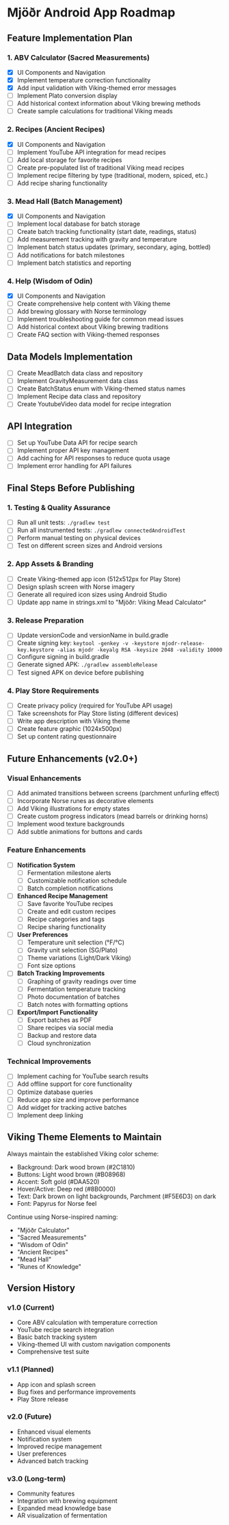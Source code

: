 # Mjöðr Android App Roadmap

## Feature Implementation Plan

### 1. ABV Calculator (Sacred Measurements)
- [x] UI Components and Navigation
- [x] Implement temperature correction functionality
- [x] Add input validation with Viking-themed error messages
- [ ] Implement Plato conversion display
- [ ] Add historical context information about Viking brewing methods
- [ ] Create sample calculations for traditional Viking meads

### 2. Recipes (Ancient Recipes)
- [x] UI Components and Navigation
- [ ] Implement YouTube API integration for mead recipes
- [ ] Add local storage for favorite recipes
- [ ] Create pre-populated list of traditional Viking mead recipes
- [ ] Implement recipe filtering by type (traditional, modern, spiced, etc.)
- [ ] Add recipe sharing functionality

### 3. Mead Hall (Batch Management)
- [x] UI Components and Navigation
- [ ] Implement local database for batch storage
- [ ] Create batch tracking functionality (start date, readings, status)
- [ ] Add measurement tracking with gravity and temperature
- [ ] Implement batch status updates (primary, secondary, aging, bottled)
- [ ] Add notifications for batch milestones
- [ ] Implement batch statistics and reporting

### 4. Help (Wisdom of Odin)
- [x] UI Components and Navigation
- [ ] Create comprehensive help content with Viking theme
- [ ] Add brewing glossary with Norse terminology
- [ ] Implement troubleshooting guide for common mead issues
- [ ] Add historical context about Viking brewing traditions
- [ ] Create FAQ section with Viking-themed responses

## Data Models Implementation
- [ ] Create MeadBatch data class and repository
- [ ] Implement GravityMeasurement data class
- [ ] Create BatchStatus enum with Viking-themed status names
- [ ] Implement Recipe data class and repository
- [ ] Create YoutubeVideo data model for recipe integration

## API Integration
- [ ] Set up YouTube Data API for recipe search
- [ ] Implement proper API key management
- [ ] Add caching for API responses to reduce quota usage
- [ ] Implement error handling for API failures

## Final Steps Before Publishing

### 1. Testing & Quality Assurance
- [  ] Run all unit tests: `./gradlew test`
- [  ] Run all instrumented tests: `./gradlew connectedAndroidTest`
- [  ] Perform manual testing on physical devices
- [  ] Test on different screen sizes and Android versions

### 2. App Assets & Branding
- [  ] Create Viking-themed app icon (512x512px for Play Store)
- [  ] Design splash screen with Norse imagery
- [  ] Generate all required icon sizes using Android Studio
- [  ] Update app name in strings.xml to "Mjöðr: Viking Mead Calculator"

### 3. Release Preparation
- [  ] Update versionCode and versionName in build.gradle
- [  ] Create signing key: `keytool -genkey -v -keystore mjodr-release-key.keystore -alias mjodr -keyalg RSA -keysize 2048 -validity 10000`
- [  ] Configure signing in build.gradle
- [  ] Generate signed APK: `./gradlew assembleRelease`
- [  ] Test signed APK on device before publishing

### 4. Play Store Requirements
- [  ] Create privacy policy (required for YouTube API usage)
- [  ] Take screenshots for Play Store listing (different devices)
- [  ] Write app description with Viking theme
- [  ] Create feature graphic (1024x500px)
- [  ] Set up content rating questionnaire

## Future Enhancements (v2.0+)

### Visual Enhancements
- [  ] Add animated transitions between screens (parchment unfurling effect)
- [  ] Incorporate Norse runes as decorative elements
- [  ] Add Viking illustrations for empty states
- [  ] Create custom progress indicators (mead barrels or drinking horns)
- [  ] Implement wood texture backgrounds
- [  ] Add subtle animations for buttons and cards

### Feature Enhancements
- [  ] **Notification System**
  - [  ] Fermentation milestone alerts
  - [  ] Customizable notification schedule
  - [  ] Batch completion notifications

- [  ] **Enhanced Recipe Management**
  - [  ] Save favorite YouTube recipes
  - [  ] Create and edit custom recipes
  - [  ] Recipe categories and tags
  - [  ] Recipe sharing functionality

- [  ] **User Preferences**
  - [  ] Temperature unit selection (°F/°C)
  - [  ] Gravity unit selection (SG/Plato)
  - [  ] Theme variations (Light/Dark Viking)
  - [  ] Font size options

- [  ] **Batch Tracking Improvements**
  - [  ] Graphing of gravity readings over time
  - [  ] Fermentation temperature tracking
  - [  ] Photo documentation of batches
  - [  ] Batch notes with formatting options

- [  ] **Export/Import Functionality**
  - [  ] Export batches as PDF
  - [  ] Share recipes via social media
  - [  ] Backup and restore data
  - [  ] Cloud synchronization

### Technical Improvements
- [  ] Implement caching for YouTube search results
- [  ] Add offline support for core functionality
- [  ] Optimize database queries
- [  ] Reduce app size and improve performance
- [  ] Add widget for tracking active batches
- [  ] Implement deep linking

## Viking Theme Elements to Maintain

Always maintain the established Viking color scheme:
- Background: Dark wood brown (#2C1810)
- Buttons: Light wood brown (#B08968)
- Accent: Soft gold (#DAA520)
- Hover/Active: Deep red (#8B0000)
- Text: Dark brown on light backgrounds, Parchment (#F5E6D3) on dark
- Font: Papyrus for Norse feel

Continue using Norse-inspired naming:
- "Mjöðr Calculator"
- "Sacred Measurements"
- "Wisdom of Odin"
- "Ancient Recipes"
- "Mead Hall"
- "Runes of Knowledge"

## Version History

### v1.0 (Current)
- Core ABV calculation with temperature correction
- YouTube recipe search integration
- Basic batch tracking system
- Viking-themed UI with custom navigation components
- Comprehensive test suite

### v1.1 (Planned)
- App icon and splash screen
- Bug fixes and performance improvements
- Play Store release

### v2.0 (Future)
- Enhanced visual elements
- Notification system
- Improved recipe management
- User preferences
- Advanced batch tracking

### v3.0 (Long-term)
- Community features
- Integration with brewing equipment
- Expanded mead knowledge base
- AR visualization of fermentation
